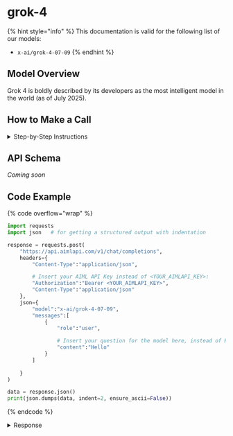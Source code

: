 # grok-4

{% hint style="info" %}
This documentation is valid for the following list of our models:

* `x-ai/grok-4-07-09`
{% endhint %}

## Model Overview

Grok 4 is boldly described by its developers as the most intelligent model in the world (as of July 2025).

## How to Make a Call

<details>

<summary>Step-by-Step Instructions</summary>

### :digit\_one:  Setup You Can’t Skip

:black\_small\_square:  [**Create an Account**](https://aimlapi.com/app/sign-up): Visit the AI/ML API website and create an account (if you don’t have one yet).\
:black\_small\_square:  [**Generate an API Key**](https://aimlapi.com/app/keys): After logging in, navigate to your account dashboard and generate your API key. Ensure that key is enabled on UI.

### &#x20;:digit\_two:  Copy the code example

At the bottom of this page, you'll find [a code example](grok-4.md#code-example) that shows how to structure the request. Choose the code snippet in your preferred programming language and copy it into your development environment.

### :digit\_three:  Modify the code example

:black\_small\_square:  Replace `<YOUR_AIMLAPI_KEY>` with your actual AI/ML API key from your account.\
:black\_small\_square:  Insert your question or request into the `content` field—this is what the model will respond to.

### :digit\_four:  <sup><sub><mark style="background-color:yellow;">(Optional)<mark style="background-color:yellow;"><sub></sup> Adjust other optional parameters if needed

Only `model` and `messages` are required parameters for this model (and we’ve already filled them in for you in the example), but you can include optional parameters if needed to adjust the model’s behavior. Below, you can find the corresponding [API schema](grok-4.md#api-schema), which lists all available parameters along with notes on how to use them.

### :digit\_five:  Run your modified code

Run your modified code in your development environment. Response time depends on various factors, but for simple prompts it rarely exceeds a few seconds.

{% hint style="success" %}
If you need a more detailed walkthrough for setting up your development environment and making a request step by step — feel free to use our [Quickstart guide](../../../quickstart/setting-up.md).
{% endhint %}

</details>

## API Schema

_Coming soon_

## Code Example

{% code overflow="wrap" %}
```python
import requests
import json   # for getting a structured output with indentation

response = requests.post(
    "https://api.aimlapi.com/v1/chat/completions",
    headers={
        "Content-Type":"application/json", 

        # Insert your AIML API Key instead of <YOUR_AIMLAPI_KEY>:
        "Authorization":"Bearer <YOUR_AIMLAPI_KEY>",
        "Content-Type":"application/json"
    },
    json={
        "model":"x-ai/grok-4-07-09",
        "messages":[
            {
                "role":"user",

                # Insert your question for the model here, instead of Hello:
                "content":"Hello"
            }
        ]
        
    }
)

data = response.json()
print(json.dumps(data, indent=2, ensure_ascii=False))
```
{% endcode %}

<details>

<summary>Response</summary>

{% code overflow="wrap" %}
```json5
{
  "id": "gen-1752837143-rG1L7RPFpBi9pJdCHTzm",
  "system_fingerprint": "fp_ff08cddfd3",
  "object": "chat.completion",
  "choices": [
    {
      "index": 0,
      "finish_reason": "stop",
      "logprobs": null,
      "message": {
        "role": "assistant",
        "content": "Hello! I'm Grok, built by xAI to help with answers, ideas, and a bit of cosmic wit. What can I do for you today? 🚀",
        "reasoning_content": "Thinking... Thinking... ",
        "refusal": null
      }
    }
  ],
  "created": 1752837143,
  "model": "x-ai/grok-4",
  "usage": {
    "prompt_tokens": 53,
    "completion_tokens": 5689,
    "total_tokens": 5742,
    "prompt_tokens_details": {
      "cached_tokens": 2
    },
    "completion_tokens_details": {
      "reasoning_tokens": 138
    }
  }
}
```
{% endcode %}

</details>
